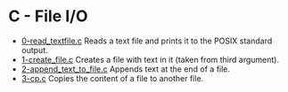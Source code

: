 # C - File I/O

- [0-read_textfile.c](https://github.com/viviani22/holbertonschool-low_level_programming/edit/main/file_io/0-read_textfile.c) Reads a text file and prints it to the POSIX standard output.
- [1-create_file.c](https://github.com/viviani22/holbertonschool-low_level_programming/edit/main/file_io/1-create_file.c) Creates a file with text in it (taken from third argument).
- [2-append_text_to_file.c](https://github.com/viviani22/holbertonschool-low_level_programming/edit/main/file_io/2-append_text_to_file.c) Appends text at the end of a file.
- [3-cp.c](https://github.com/viviani22/holbertonschool-low_level_programming/edit/main/file_io/3-cp.c) Copies the content of a file to another file.
